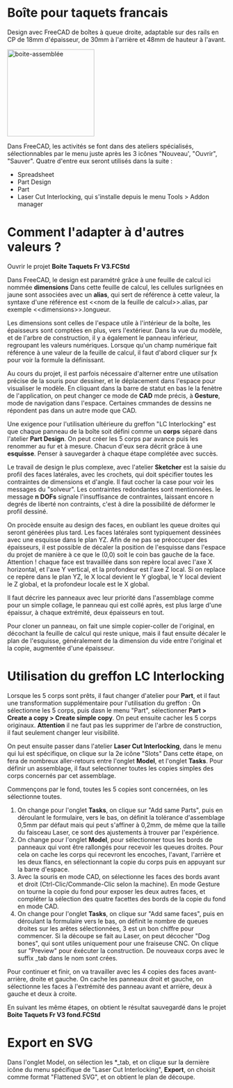 # Boîte pour taquets francais
Design avec FreeCAD de boîtes à queue droite, adaptable sur des rails en CP de 18mm d'épaisseur, de 30mm à l'arrière et 48mm de hauteur à l'avant.

<img src="/boite-assemblée.png" width="200" height="200" alt="boite-assemblée">

Dans FreeCAD, les activités se font dans des ateliers spécialisés, sélectionnables par le menu juste après les 3 icônes "Nouveau', "Ouvrir", "Sauver". Quatre d'entre eux seront utilisés dans la suite :
- Spreadsheet
- Part Design
- Part
- Laser Cut Interlocking, qui s'installe depuis le menu Tools > Addon manager

# Comment l'adapter à d'autres valeurs ?

Ouvrir le projet **Boite Taquets Fr V3.FCStd**

Dans FreeCAD, le design est paramétré grâce à une feuille de calcul ici nommée **dimensions**
Dans cette feuille de calcul, les cellules surlignées en jaune sont associées avec un **alias**, qui sert de référence à cette valeur, la syntaxe d'une référence est \<\<nom de la feuille de calcul\>\>.alias, par exemple \<\<dimensions\>\>.longueur.

Les dimensions sont celles de l'espace utile à l'intérieur de la boîte, les épaisseurs sont comptées en plus, vers l'extérieur.
Dans la vue du modèle, et de l'arbre de construction, il y a également le panneau inférieur, regroupant les valeurs numériques.
Lorsque qu'un champ numérique fait référence à une valeur de la feuille de calcul, il faut d'abord cliquer sur ƒx pour voir la formule la définissant.

Au cours du projet, il est parfois nécessaire d'alterner entre une utilsation précise de la souris pour dessiner, et le déplacement dans l'espace pour visualiser le modèle. En cliquant dans la barre de statut en bas le la fenètre de l'application, on peut changer ce mode de **CAD** mde précis, à **Gesture**, mode de navigation dans l'espace. Certaines cmmandes de dessins ne répondent pas dans un autre mode que CAD. 

Une exigence pour l'utilisation ultérieure du greffon "LC Interlocking" est que chaque panneau de la boîte soit défini comme un **corps** séparé dans l'atelier **Part Design**. On peut créer les 5 corps par avance puis les renommer au fur et à mesure. Chacun d'eux sera décrit grâce à une **esquisse**. Penser à sauvegarder à chaque étape complétée avec succès.

Le travail de design le plus complexe, avec l'atelier **Sketcher** est la saisie du profil des faces latérales, avec les crochets, qui doit spécifier toutes les contraintes de dimensions et d'angle.
Il faut cocher la case pour voir les messages du "solveur". Les contraintes redondantes sont mentionnées. le message __n DOFs__ signale l'insuffisance de contraintes, laissant encore n degrés de liberté non contraints, c'est à dire la possibilité de déformer le profil dessiné.

On procède ensuite au design des faces, en oubliant les queue droites qui seront générées plus tard. Les faces latérales sont typiquement dessinées avec une esquisse dans le plan YZ. Afin de ne pas se préoccuper des épaisseurs, il est possible de décaler la position de l'esquisse dans l'espace du projet de manière à ce que le (0,0) soit le coin bas gauche de la face. Attention ! chaque face est travaillée dans son repère local avec l'axe X horizontal, et l'axe Y vertical, et la profondeur est l'axe Z local. Si on replace ce repère dans le plan YZ, le X local devient le Y glogbal, le Y local devient le Z global, et la profondeur locale est le X global.

Il faut décrire les panneaux avec leur priorité dans l'assemblage comme pour un simple collage, le panneau qui est collé après, est plus large d'une épaissur, à chaque extrémité, deux épaisseurs en tout.

Pour cloner un panneau, on fait une simple copier-coller de l'original, en décochant la feuille de calcul qui reste unique, mais il faut ensuite décaler le plan de l'esquisse, généralement de la dimension du vide entre l'original et la copie, augmentée d'une épaisseur.

# Utilisation du greffon LC Interlocking
Lorsque les 5 corps sont prêts, il faut changer d'atelier pour **Part**, et il faut une transformation supplémentaire pour l'utilisation du greffon : On sélectionne les 5 corps, puis dasn le menu "Part", sélectionner **Part > Create a copy > Create simple copy**. On peut ensuite cacher les 5 corps originaux. **Attention** il ne faut pas les supprimer de l'arbre de construction, il faut seulement changer leur visibilité.

On peut ensuite passer dans l'atelier **Laser Cut Interlocking**, dans le menu qui lui est spécifique, on clique sur la 2e icône "Slots"
Dans cette étape, on fera de nombreux aller-retours entre l'onglet **Model**, et l'onglet **Tasks**.
Pour définir un assemblage, il faut selectionner toutes les copies simples des corps concernés par cet assemblage. 

Commençons par le fond, toutes les 5 copies sont concernées, on les sélectionne toutes.
1. On change pour l'onglet **Tasks**, on clique sur "Add same Parts", puis en déroulant le formulaire, vers le bas, on définit la tolérance d'assemblage 0,5mm par défaut mais qui peut s'affiner à 0,2mm, de même que la taille du faisceau Laser, ce sont des ajustements à trouver par l'expérience.
2. On change pour l'onglet **Model**, pour sélectionner tous les bords de panneaux qui vont être rallongés pour recevoir les queues droites. Pour cela on cache les corps qui recevront les encoches, l'avant, l'arrière et les deux flancs, en sélectionnant la copie du corps puis en appuyant sur la barre d'espace.
3. Avec la souris en mode CAD, on sélectionne les faces des bords avant et droit (Ctrl-Clic/Commande-Clic selon la machine). En mode Gesture on tourne la copie du fond pour exposer les deux autres faces, et compléter la sélection des quatre facettes des bords de la copie du fond en mode CAD.
4. On change pour l'onglet **Tasks**, on clique sur "Add same faces", puis en déroulant la formulaire vers le bas, on définit le nombre de queues droites sur les arêtes sélectionnées, 3 est un bon chiffre pour commencer. Si la découpe se fait au Laser, on peut décocher "Dog bones", qui sont utiles uniquement pour une fraiseuse CNC.
On clique sur "Preview" pour éxécuter la construction. De nouveaux corps avec le suffix _tab dans le nom sont crées.

Pour continuer et finir, on va travailler avec les 4 copies des faces avant-arrière, droite et gauche.
On cache les panneaux droit et gauche, on sélectionne les faces à l'extrémité des panneau avant et arrière, deux à gauche et deux à croite.

En suivant les même étapes, on obtient le résultat sauvegardé dans le projet **Boite Taquets Fr V3 fond.FCStd**

# Export en SVG
Dans l'onglet Model, on sélection les *_tab, et on clique sur la dernière icône du menu spécifique de "Laser Cut Interlocking", **Export**, on choisit comme format "Flattened SVG", et on obtient le plan de découpe.






